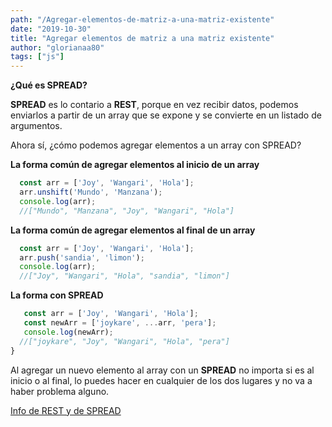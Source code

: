 ```yaml
---
path: "/Agregar-elementos-de-matriz-a-una-matriz-existente"
date: "2019-10-30"
title: "Agregar elementos de matriz a una matriz existente"
author: "glorianaa80"
tags: ["js"]
---
```

**¿Qué es SPREAD?**

**SPREAD** es lo contario a **REST**, porque en vez recibir datos, podemos enviarlos a partir de un array que se expone y se convierte en un listado de argumentos.

Ahora sí, ¿cómo podemos agregar elementos a un array con SPREAD?

**La forma común de agregar elementos al inicio de un array**

```javascript
  const arr = ['Joy', 'Wangari', 'Hola'];
  arr.unshift('Mundo', 'Manzana');
  console.log(arr);
  //["Mundo", "Manzana", "Joy", "Wangari", "Hola"]

```

**La forma común de agregar elementos al final de un array**
```javascript
  const arr = ['Joy', 'Wangari', 'Hola'];
  arr.push('sandia', 'limon');
  console.log(arr);
  //["Joy", "Wangari", "Hola", "sandia", "limon"]
```

**La forma con SPREAD**

```javascript
   const arr = ['Joy', 'Wangari', 'Hola'];
   const newArr = ['joykare', ...arr, 'pera'];
   console.log(newArr);
  //["joykare", "Joy", "Wangari", "Hola", "pera"]
}
```
Al agregar un nuevo elemento al array con un **SPREAD** no importa si es al inicio o al final, lo puedes hacer en cualquier de los dos lugares y no va a haber problema alguno.

[Info de REST y de SPREAD](https://scotch.io/bar-talk/javascripts-three-dots-spread-vs-rest-operators543)